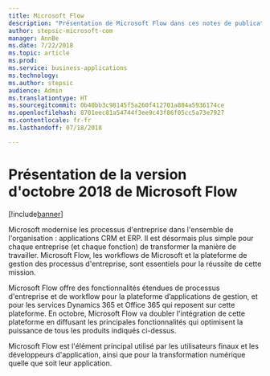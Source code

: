 ```yaml
---
title: Microsoft Flow
description: "Présentation de Microsoft Flow dans ces notes de publication."
author: stepsic-microsoft-com
manager: AnnBe
ms.date: 7/22/2018
ms.topic: article
ms.prod: 
ms.service: business-applications
ms.technology: 
ms.author: stepsic
audience: Admin
ms.translationtype: HT
ms.sourcegitcommit: 0b40bb3c98145f5a260f412701a884a5936174ce
ms.openlocfilehash: 8701eec81a54744f3ee9c43f86f05cc5a73e7927
ms.contentlocale: fr-fr
ms.lasthandoff: 07/18/2018

---
```

# <a name="overview-of-microsoft-flow-october-18-release"></a>Présentation de la version d'octobre 2018 de Microsoft Flow


[!include[banner](../../includes/banner.md)]


Microsoft modernise les processus d'entreprise dans l'ensemble de l'organisation : applications CRM et ERP. Il est désormais plus simple pour chaque entreprise (et chaque fonction) de transformer la manière de travailler. Microsoft Flow, les workflows de Microsoft et la plateforme de gestion des processus d'entreprise, sont essentiels pour la réussite de cette mission.

Microsoft Flow offre des fonctionnalités étendues de processus d'entreprise et de workflow pour la plateforme d’applications de gestion, et pour les services Dynamics 365 et Office 365 qui reposent sur cette plateforme. En octobre, Microsoft Flow va doubler l'intégration de cette plateforme en diffusant les principales fonctionnalités qui optimisent la puissance de tous les produits indiqués ci-dessus.

Microsoft Flow est l'élément principal utilisé par les utilisateurs finaux et les développeurs d'application, ainsi que pour la transformation numérique quelle que soit leur application.

